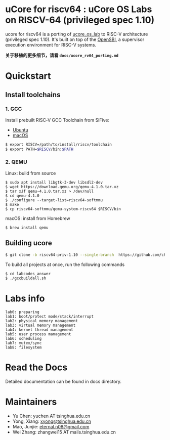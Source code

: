 # uCore for riscv64 : uCore OS Labs on RISCV-64 (privileged spec 1.10)

ucore for riscv64 is a porting of [ucore_os_lab](https://github.com/chyyuu/ucore_os_lab.git) to RISC-V architecture (privileged spec 1.10). It's built on top of the [OpenSBI](https://github.com/riscv/opensbi), a supervisor execution environment for RISC-V systems.

**关于移植的更多细节，请看 `docs/ucore_rv64_porting.md`**

# Quickstart

## Install toolchains

### 1. GCC

Install prebuilt RISC‑V
GCC Toolchain from SiFive:
* [Ubuntu](https://static.dev.sifive.com/dev-tools/riscv64-unknown-elf-gcc-8.3.0-2019.08.0-x86_64-linux-ubuntu14.tar.gz)
* [macOS](https://static.dev.sifive.com/dev-tools/riscv64-unknown-elf-gcc-8.3.0-2019.08.0-x86_64-apple-darwin.tar.gz)

```bash
$ export RISCV=/path/to/install/riscv/toolchain
$ export PATH=$RISCV/bin:$PATH
```

### 2. QEMU

Linux: build from source

```shell
$ sudo apt install libgtk-3-dev libsdl2-dev
$ wget https://download.qemu.org/qemu-4.1.0.tar.xz 
$ tar xJf qemu-4.1.0.tar.xz > /dev/null
$ cd qemu-4.1.0
$ ./configure --target-list=riscv64-softmmu
$ make
$ cp riscv64-softmmu/qemu-system-riscv64 $RISCV/bin
```

macOS: install from Homebrew
```shell
$ brew install qemu
```

## Building ucore

```bash
$ git clone -b riscv64-priv-1.10 --single-branch  https://github.com/chyyuu/ucore_os_lab
```

To build all projects at once, run the following commands

```bash
$ cd labcodes_answer
$ ./gccbuildall.sh
```

# Labs info

```
lab0: preparing
lab1: boot/protect mode/stack/interrupt
lab2: physical memory management
lab3: virtual memory management
lab4: kernel thread management
lab5: user process management
lab6: scheduling
lab7: mutex/sync
lab8: filesystem
```

# Read the Docs

Detailed documentation can be found in docs directory.

# Maintainers
- Yu Chen: yuchen AT tsinghua.edu.cn
- Yong, Xiang: xyong@tsinghua.edu.cn
- Mao, Junjie: eternal.n08@gmail.com
- Wei Zhang:  zhangwei15 AT mails.tsinghua.edu.cn

